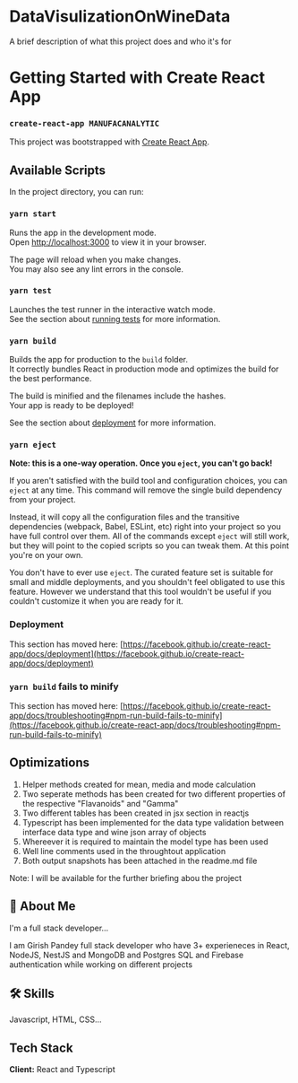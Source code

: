 
# DataVisulizationOnWineData

A brief description of what this project does and who it's for


# Getting Started with Create React App

### `create-react-app MANUFACANALYTIC`

This project was bootstrapped with [Create React App](https://github.com/facebook/create-react-app).

## Available Scripts

In the project directory, you can run:

### `yarn start`

Runs the app in the development mode.\
Open [http://localhost:3000](http://localhost:3000) to view it in your browser.

The page will reload when you make changes.\
You may also see any lint errors in the console.

### `yarn test`

Launches the test runner in the interactive watch mode.\
See the section about [running tests](https://facebook.github.io/create-react-app/docs/running-tests) for more information.

### `yarn build`

Builds the app for production to the `build` folder.\
It correctly bundles React in production mode and optimizes the build for the best performance.

The build is minified and the filenames include the hashes.\
Your app is ready to be deployed!

See the section about [deployment](https://facebook.github.io/create-react-app/docs/deployment) for more information.

### `yarn eject`

**Note: this is a one-way operation. Once you `eject`, you can't go back!**

If you aren't satisfied with the build tool and configuration choices, you can `eject` at any time. This command will remove the single build dependency from your project.

Instead, it will copy all the configuration files and the transitive dependencies (webpack, Babel, ESLint, etc) right into your project so you have full control over them. All of the commands except `eject` will still work, but they will point to the copied scripts so you can tweak them. At this point you're on your own.

You don't have to ever use `eject`. The curated feature set is suitable for small and middle deployments, and you shouldn't feel obligated to use this feature. However we understand that this tool wouldn't be useful if you couldn't customize it when you are ready for it.

### Deployment

This section has moved here: [https://facebook.github.io/create-react-app/docs/deployment](https://facebook.github.io/create-react-app/docs/deployment)

### `yarn build` fails to minify

This section has moved here: [https://facebook.github.io/create-react-app/docs/troubleshooting#npm-run-build-fails-to-minify](https://facebook.github.io/create-react-app/docs/troubleshooting#npm-run-build-fails-to-minify)

## Optimizations

1) Helper methods created for mean, media and mode calculation
2) Two seperate methods has been created for two different properties of the respective "Flavanoids" and "Gamma"
3) Two different tables has been created in jsx section in reactjs
4) Typescript has been implemented for the data type validation between interface data type and wine json array of objects
5) Whereever it is required to maintain the model type has been used
6) Well line comments used in the throughtout application
7) Both output snapshots has been attached in the readme.md file

Note: I will be available for the further briefing abou the project 
## 🚀 About Me
I'm a full stack developer...

I am Girish Pandey full stack developer who have 3+ experieneces in React, NodeJS, NestJS and MongoDB and Postgres SQL and Firebase authentication while working on different projects

## 🛠 Skills
Javascript, HTML, CSS...


## Tech Stack

**Client:** React and Typescript

